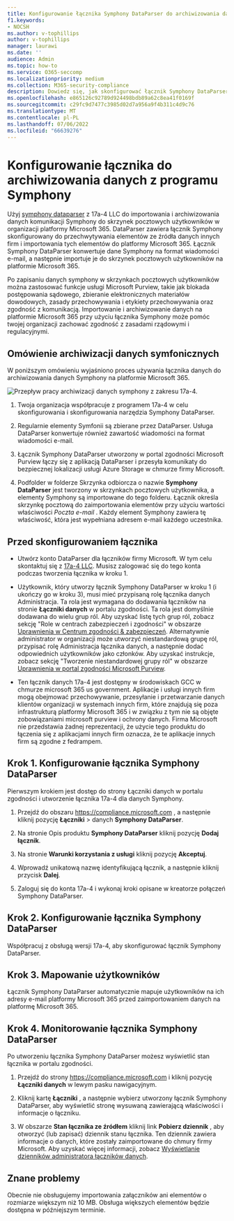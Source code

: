 ```yaml
---
title: Konfigurowanie łącznika Symphony DataParser do archiwizowania danych na platformie Microsoft 365
f1.keywords:
- NOCSH
ms.author: v-tophillips
author: v-tophillips
manager: laurawi
ms.date: ''
audience: Admin
ms.topic: how-to
ms.service: O365-seccomp
ms.localizationpriority: medium
ms.collection: M365-security-compliance
description: Dowiedz się, jak skonfigurować łącznik Symphony DataParser 17a-4 i używać go do importowania i archiwizowania danych Symphony na platformie Microsoft 365.
ms.openlocfilehash: e865126c92789d924498bdb89a62c8ea41f0169f
ms.sourcegitcommit: c29fc9d7477c3985d02d7a956a9f4b311c4d9c76
ms.translationtype: MT
ms.contentlocale: pl-PL
ms.lasthandoff: 07/06/2022
ms.locfileid: "66639276"
---
```

# <a name="set-up-a-connector-to-archive-data-from-symphony"></a>Konfigurowanie łącznika do archiwizowania danych z programu Symphony

Użyj [symphony dataparser](https://www.17a-4.com/Symphony-dataparser/) z 17a-4 LLC do importowania i archiwizowania danych komunikacji Symphony do skrzynek pocztowych użytkowników w organizacji platformy Microsoft 365. DataParser zawiera łącznik Symphony skonfigurowany do przechwytywania elementów ze źródła danych innych firm i importowania tych elementów do platformy Microsoft 365. Łącznik Symphony DataParser konwertuje dane Symphony na format wiadomości e-mail, a następnie importuje je do skrzynek pocztowych użytkowników na platformie Microsoft 365.

Po zapisaniu danych symphony w skrzynkach pocztowych użytkowników można zastosować funkcje usługi Microsoft Purview, takie jak blokada postępowania sądowego, zbieranie elektronicznych materiałów dowodowych, zasady przechowywania i etykiety przechowywania oraz zgodność z komunikacją. Importowanie i archiwizowanie danych na platformie Microsoft 365 przy użyciu łącznika Symphony może pomóc twojej organizacji zachować zgodność z zasadami rządowymi i regulacyjnymi.

## <a name="overview-of-archiving-symphony-data"></a>Omówienie archiwizacji danych symfonicznych

W poniższym omówieniu wyjaśniono proces używania łącznika danych do archiwizowania danych Symphony na platformie Microsoft 365.

![Przepływ pracy archiwizacji danych symphony z zakresu 17a-4.](../media/SymphonyDataParserConnectorWorkflow.png)

1. Twoja organizacja współpracuje z programem 17a-4 w celu skonfigurowania i skonfigurowania narzędzia Symphony DataParser.

2. Regularnie elementy Symfonii są zbierane przez DataParser. Usługa DataParser konwertuje również zawartość wiadomości na format wiadomości e-mail.

3. Łącznik Symphony DataParser utworzony w portal zgodności Microsoft Purview łączy się z aplikacją DataParser i przesyła komunikaty do bezpiecznej lokalizacji usługi Azure Storage w chmurze firmy Microsoft.

4. Podfolder w folderze Skrzynka odbiorcza o nazwie **Symphony DataParser** jest tworzony w skrzynkach pocztowych użytkownika, a elementy Symphony są importowane do tego folderu. Łącznik określa skrzynkę pocztową do zaimportowania elementów przy użyciu wartości właściwości *Poczta e-mail* . Każdy element Symphony zawiera tę właściwość, która jest wypełniana adresem e-mail każdego uczestnika.

## <a name="before-you-set-up-a-connector"></a>Przed skonfigurowaniem łącznika

- Utwórz konto DataParser dla łączników firmy Microsoft. W tym celu skontaktuj się z [17a-4 LLC](https://www.17a-4.com/contact/). Musisz zalogować się do tego konta podczas tworzenia łącznika w kroku 1.

- Użytkownik, który utworzy łącznik Symphony DataParser w kroku 1 (i ukończy go w kroku 3), musi mieć przypisaną rolę łącznika danych Administracja. Ta rola jest wymagana do dodawania łączników na stronie **Łączniki danych** w portalu zgodności. Ta rola jest domyślnie dodawana do wielu grup ról. Aby uzyskać listę tych grup ról, zobacz sekcję "Role w centrach zabezpieczeń i zgodności" w obszarze [Uprawnienia w Centrum zgodności & zabezpieczeń](../security/office-365-security/permissions-in-the-security-and-compliance-center.md#roles-in-the-security--compliance-center). Alternatywnie administrator w organizacji może utworzyć niestandardową grupę ról, przypisać rolę Administracja łącznika danych, a następnie dodać odpowiednich użytkowników jako członków. Aby uzyskać instrukcje, zobacz sekcję "Tworzenie niestandardowej grupy ról" w obszarze [Uprawnienia w portal zgodności Microsoft Purview](microsoft-365-compliance-center-permissions.md#create-a-custom-role-group).

- Ten łącznik danych 17a-4 jest dostępny w środowiskach GCC w chmurze microsoft 365 us government. Aplikacje i usługi innych firm mogą obejmować przechowywanie, przesyłanie i przetwarzanie danych klientów organizacji w systemach innych firm, które znajdują się poza infrastrukturą platformy Microsoft 365 i w związku z tym nie są objęte zobowiązaniami microsoft purview i ochrony danych. Firma Microsoft nie przedstawia żadnej reprezentacji, że użycie tego produktu do łączenia się z aplikacjami innych firm oznacza, że te aplikacje innych firm są zgodne z fedrampem.

## <a name="step-1-set-up-a-symphony-dataparser-connector"></a>Krok 1. Konfigurowanie łącznika Symphony DataParser

Pierwszym krokiem jest dostęp do strony Łączniki danych w portalu zgodności i utworzenie łącznika 17a-4 dla danych Symphony.

1. Przejdź do obszaru <https://compliance.microsoft.com> , a następnie kliknij pozycję **Łączniki** >  danych **Symphony DataParser**.

2. Na stronie Opis produktu **Symphony DataParser** kliknij pozycję **Dodaj łącznik**.

3. Na stronie **Warunki korzystania z usługi** kliknij pozycję **Akceptuj**.

4. Wprowadź unikatową nazwę identyfikującą łącznik, a następnie kliknij przycisk **Dalej**.

5. Zaloguj się do konta 17a-4 i wykonaj kroki opisane w kreatorze połączeń Symphony DataParser.

## <a name="step-2-configure-the-symphony-dataparser-connector"></a>Krok 2. Konfigurowanie łącznika Symphony DataParser

Współpracuj z obsługą wersji 17a-4, aby skonfigurować łącznik Symphony DataParser.

## <a name="step-3-map-users"></a>Krok 3. Mapowanie użytkowników

Łącznik Symphony DataParser automatycznie mapuje użytkowników na ich adresy e-mail platformy Microsoft 365 przed zaimportowaniem danych na platformę Microsoft 365.

## <a name="step-4-monitor-the-symphony-dataparser-connector"></a>Krok 4. Monitorowanie łącznika Symphony DataParser

Po utworzeniu łącznika Symphony DataParser możesz wyświetlić stan łącznika w portalu zgodności.

1. Przejdź do strony <https://compliance.microsoft.com> i kliknij pozycję **Łączniki danych** w lewym pasku nawigacyjnym.

2. Kliknij kartę **Łączniki** , a następnie wybierz utworzony łącznik Symphony DataParser, aby wyświetlić stronę wysuwaną zawierającą właściwości i informacje o łączniku.

3. W obszarze **Stan łącznika ze źródłem** kliknij link **Pobierz dziennik** , aby otworzyć (lub zapisać) dziennik stanu łącznika. Ten dziennik zawiera informacje o danych, które zostały zaimportowane do chmury firmy Microsoft. Aby uzyskać więcej informacji, zobacz [Wyświetlanie dzienników administratora łączników danych](data-connector-admin-logs.md).

## <a name="known-issues"></a>Znane problemy

Obecnie nie obsługujemy importowania załączników ani elementów o rozmiarze większym niż 10 MB. Obsługa większych elementów będzie dostępna w późniejszym terminie.
